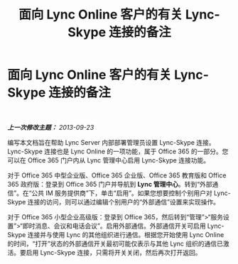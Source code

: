 ﻿---
title: 面向 Lync Online 客户的有关 Lync-Skype 连接的备注
TOCTitle: 面向 Lync Online 客户的有关 Lync-Skype 连接的备注
ms:assetid: 1d0f5c1a-74c6-468f-9877-ad2b1ddf355f
ms:mtpsurl: https://technet.microsoft.com/zh-cn/library/Dn440169(v=OCS.15)
ms:contentKeyID: 59602814
ms.date: 05/19/2016
mtps_version: v=OCS.15
ms.translationtype: HT
---

# 面向 Lync Online 客户的有关 Lync-Skype 连接的备注

 

_**上一次修改主题：** 2013-09-23_

编写本文档旨在帮助 Lync Server 内部部署管理员设置 Lync-Skype 连接。Lync-Skype 连接也是 Lync Online 的一项功能，属于 Office 365 的一部分。您可以在 Office 365 门户内从 Lync 管理中心启用 Lync-Skype 连接功能。

对于 Office 365 中型企业版、Office 365 企业版、Office 365 教育版和 Office 365 政府版：登录到 Office 365 门户并导航到 **Lync 管理中心**。转到“外部通信”。在“公共 IM 服务提供商”下，单击“启用”。如果您想要控制个别用户对 Lync-Skype 连接的访问，则可以通过编辑个别用户的“外部通信”设置来实现操作。

对于 Office 365 小型企业高级版：登录到 Office 365，然后转到“管理”\>“服务设置”\>“即时消息、会议和电话会议”。启用外部通信。外部通信开关可启用 Lync-Skype 连接并与使用 Lync 的其他组织进行通信。根据您开始使用 Lync Online 的时间，“打开”状态的外部通信开关最初可能仅表示与其他 Lync 组织的通信已激活。要启用 Lync-Skype 连接，只需将开关关闭，然后再次打开返回。

